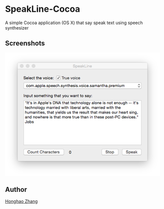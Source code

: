 # SpeakLine-Cocoa

A simple Cocoa application (OS X) that say speak text using speech synthesizer


## Screenshots

![Buttons example](https://raw.githubusercontent.com/honghaoz/SpeakLine-Cocoa/master/screenshot.png)

## Author

[Honghao Zhang](http://ca.linkedin.com/in/honghaozhang/)
